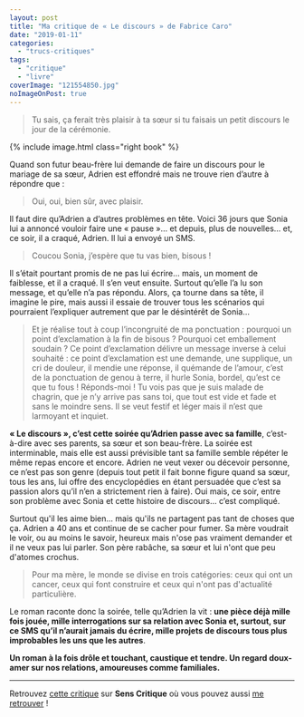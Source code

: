 ```yaml
---
layout: post
title: "Ma critique de « Le discours » de Fabrice Caro"
date: "2019-01-11"
categories: 
  - "trucs-critiques"
tags: 
  - "critique"
  - "livre"
coverImage: "121554850.jpg"
noImageOnPost: true
---
```


<blockquote class="citation">Tu sais, ça ferait très plaisir à ta sœur si tu faisais un petit discours le jour de la cérémonie.</blockquote>

{% include image.html class="right book" %}

Quand son futur beau-frère lui demande de faire un discours pour le mariage de sa sœur, Adrien est effondré mais ne trouve rien d’autre à répondre que :

<blockquote class="citation">Oui, oui, bien sûr, avec plaisir.</blockquote>

Il faut dire qu’Adrien a d’autres problèmes en tête. Voici 36 jours que Sonia lui a annoncé vouloir faire une « pause »… et depuis, plus de nouvelles… et, ce soir, il a craqué, Adrien. Il lui a envoyé un SMS.

<blockquote class="citation">Coucou Sonia, j’espère que tu vas bien, bisous !</blockquote>

Il s’était pourtant promis de ne pas lui écrire… mais, un moment de faiblesse, et il a craqué. Il s’en veut ensuite. Surtout qu’elle l’a lu son message, et qu’elle n’a pas répondu. Alors, ça tourne dans sa tête, il imagine le pire, mais aussi il essaie de trouver tous les scénarios qui pourraient l’expliquer autrement que par le désintérêt de Sonia…

<blockquote class="citation">Et je réalise tout à coup l’incongruité de ma ponctuation : pourquoi un point d’exclamation à la fin de bisous ? Pourquoi cet emballement soudain ? Ce point d’exclamation délivre un message inverse à celui souhaité : ce point d’exclamation est une demande, une supplique, un cri de douleur, il mendie une réponse, il quémande de l’amour, c’est de la ponctuation de genou à terre, il hurle Sonia, bordel, qu’est ce que tu fous ! Réponds-moi ! Tu vois pas que je suis malade de chagrin, que je n’y arrive pas sans toi, que tout est vide et fade et sans le moindre sens. Il se veut festif et léger mais il n’est que larmoyant et inquiet.</blockquote>

**« Le discours », c’est cette soirée qu’Adrien passe avec sa famille**, c’est-à-dire avec ses parents, sa sœur et son beau-frère. La soirée est interminable, mais elle est aussi prévisible tant sa famille semble répéter le même repas encore et encore. Adrien ne veut vexer ou décevoir personne, ce n’est pas son genre (depuis tout petit il fait bonne figure quand sa sœur, tous les ans, lui offre des encyclopédies en étant persuadée que c’est sa passion alors qu’il n’en a strictement rien à faire). Oui mais, ce soir, entre son problème avec Sonia et cette histoire de discours… c’est compliqué.

Surtout qu'il les aime bien... mais qu'ils ne partagent pas tant de choses que ça. Adrien a 40 ans et continue de se cacher pour fumer. Sa mère voudrait le voir, ou au moins le savoir, heureux mais n'ose pas vraiment demander et il ne veux pas lui parler. Son père rabâche, sa sœur et lui n'ont que peu d'atomes crochus.

<blockquote class="citation">Pour ma mère, le monde se divise en trois catégories: ceux qui ont un cancer, ceux qui font construire et ceux qui n'ont pas d'actualité particulière.</blockquote>

Le roman raconte donc la soirée, telle qu’Adrien la vit : **une pièce déjà mille fois jouée, mille interrogations sur sa relation avec Sonia et, surtout, sur ce SMS qu’il n’aurait jamais du écrire, mille projets de discours tous plus improbables les uns que les autres**.

**Un roman à la fois drôle et touchant, caustique et tendre. Un regard doux-amer sur nos relations, amoureuses comme familiales.**

* * *

Retrouvez [cette critique]( https://www.senscritique.com/livre/Le_Discours/critique/186254717) sur **Sens Critique** où vous pouvez aussi [me retrouver](http://www.senscritique.com/Arnaud_Malon) !
